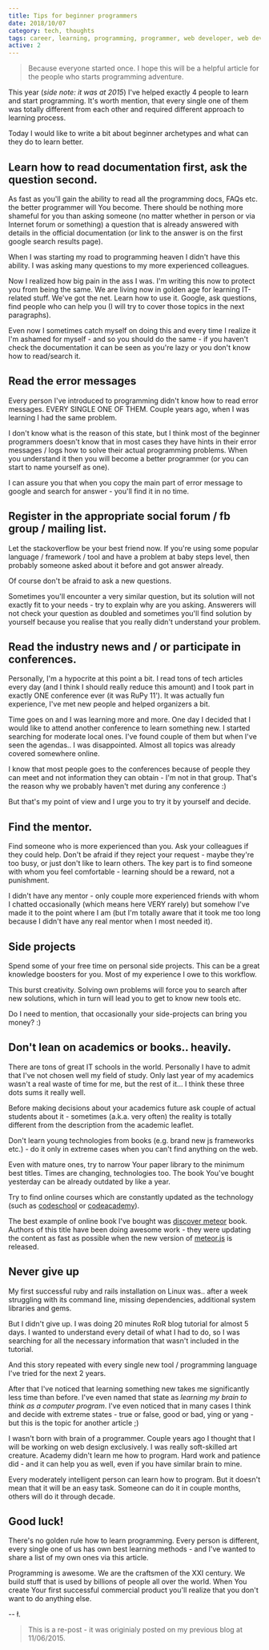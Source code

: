 ```yaml
---
title: Tips for beginner programmers
date: 2018/10/07
category: tech, thoughts
tags: career, learning, programming, programmer, web developer, web development, webdev
active: 2
---
```


> Because everyone started once. I hope this will be a helpful article for the people who starts programming adventure.

This year (*side note: it was at 2015*) I've helped exactly 4 people to learn and start programming. It's worth mention, that every single one of them was totally different from each other and required different approach to learning process.

Today I would like to write a bit about beginner archetypes and what can they do to learn better.

## Learn how to read documentation first, ask the question second.

As fast as you'll gain the ability to read all the programming docs, FAQs etc. the better programmer will You become. There should be nothing more shameful for you than asking someone (no matter whether in person or via Internet forum or something) a question that is already answered with details in the official documentation (or link to the answer is on the first google search results page).

When I was starting my road to programming heaven I didn't have this ability. I was asking many questions to my more experienced colleagues.

Now I realized how big pain in the ass I was. I'm writing this now to protect you from being the same. We are living now in golden age for learning IT-related stuff. We've got the net. Learn how to use it. Google, ask questions, find people who can help you (I will try to cover those topics in the next paragraphs).

Even now I sometimes catch myself on doing this and every time I realize it I'm ashamed for myself - and so you should do the same - if you haven't check the documentation it can be seen as you're lazy or you don't know how to read/search it.

## Read the error messages

Every person I've introduced to programming didn't know how to read error messages. EVERY SINGLE ONE OF THEM. Couple years ago, when I was learning I had the same problem.

I don't know what is the reason of this state, but I think most of the beginner programmers doesn't know that in most cases they have hints in their error messages / logs how to solve their actual programming problems. When you understand it then you will become a better programmer (or you can start to name yourself as one).

I can assure you that when you copy the main part of error message to google and search for answer - you'll find it in no time.

## Register in the appropriate social forum / fb group / mailing list.

Let the stackoverflow be your best friend now. If you're using some popular language / framework / tool and have a problem at baby steps level, then probably someone asked about it before and got answer already.

Of course don't be afraid to ask a new questions.

Sometimes you'll encounter a very similar question, but its solution will not exactly fit to your needs - try to explain why are you asking. Answerers will not check your question as doubled and sometimes you'll find solution by yourself because you realise that you really didn't understand your problem.

## Read the industry news and / or participate in conferences.

Personally, I'm a hypocrite at this point a bit. I read tons of tech articles every day (and I think I should really reduce this amount) and I took part in exactly ONE conference ever (it was RuPy 11'). It was actually fun experience, I've met new people and helped organizers a bit.

Time goes on and I was learning more and more. One day I decided that I would like to attend another conference to learn something new. I started searching for moderate local ones. I've found couple of them but when I've seen the agendas.. I was disappointed. Almost all topics was already covered somewhere online.

I know that most people goes to the conferences because of people they can meet and not information they can obtain - I'm not in that group. That's the reason why we probably haven't met during any conference :)

But that's my point of view and I urge you to try it by yourself and decide.

## Find the mentor.

Find someone who is more experienced than you. Ask your colleagues if they could help. Don't be afraid if they reject your request - maybe they're too busy, or just don't like to learn others. The key part is to find someone with whom you feel comfortable - learning should be a reward, not a punishment.

I didn't have any mentor - only couple more experienced friends with whom I chatted occasionally (which means here VERY rarely) but somehow I've made it to the point where I am (but I'm totally aware that it took me too long because I didn't have any real mentor when I most needed it).

## Side projects

Spend some of your free time on personal side projects. This can be a great knowledge boosters for you. Most of my experience I owe to this workflow.

This burst creativity. Solving own problems will force you to search after new solutions, which in turn will lead you to get to know new tools etc.

Do I need to mention, that occasionally your side-projects can bring you money? :)

## Don't lean on academics or books.. heavily.

There are tons of great IT schools in the world. Personally I have to admit that I've not chosen well my field of study. Only last year of my academics wasn't a real waste of time for me, but the rest of it... I think these three dots sums it really well.

Before making decisions about your academics future ask couple of actual students about it - sometimes (a.k.a. very often) the reality is totally different from the description from the academic leaflet.

Don't learn young technologies from books (e.g. brand new js frameworks etc.) - do it only in extreme cases when you can't find anything on the web.

Even with mature ones, try to narrow Your paper library to the minimum best titles. Times are changing, technologies too. The book You've bought yesterday can be already outdated by like a year.

Try to find online courses which are constantly updated as the technology (such as [codeschool](https://www.codeschool.com/) or [codeacademy](https://www.codecademy.com/)).

The best example of online book I've bought was [discover meteor](https://www.discovermeteor.com/) book. Authors of this title have been doing awesome work - they were updating the content as fast as possible when the new version of [meteor.js](https://www.meteor.com/) is released.

## Never give up

My first successful ruby and rails installation on Linux was.. after a week struggling with its command line, missing dependencies, additional system libraries and gems.

But I didn't give up. I was doing 20 minutes RoR blog tutorial for almost 5 days. I wanted to understand every detail of what I had to do, so I was searching for all the necessary information that wasn't included in the tutorial.

And this story repeated with every single new tool / programming language I've tried for the next 2 years.

After that I've noticed that learning something new takes me significantly less time than before. I've even named that state as *learning my brain to think as a computer program*. I've even noticed that in many cases I think and decide with extreme states - true or false, good or bad, ying or yang - but this is the topic for another article ;)

I wasn't born with brain of a programmer. Couple years ago I thought that I will be working on web design exclusively. I was really soft-skilled art creature. Academy didn't learn me how to program. Hard work and patience did - and it can help you as well, even if you have similar brain to mine.

Every moderately intelligent person can learn how to program. But it doesn't mean that it will be an easy task. Someone can do it in couple months, others will do it through decade.

## Good luck!

There's no golden rule how to learn programming. Every person is different, every single one of us has own best learning methods - and I've wanted to share a list of my own ones via this article.

Programming is awesome. We are the craftsmen of the XXI century. We build stuff that is used by billions of people all over the world. When You create Your first successful commercial product you'll realize that you don't want to do anything else.

-- ł.

> This is a re-post - it was originialy posted on my previous blog at 11/06/2015.
